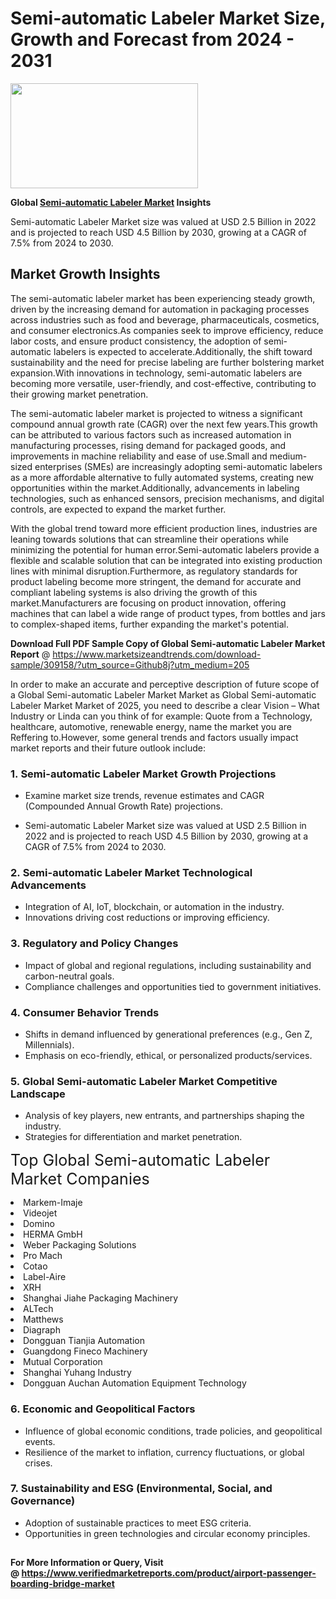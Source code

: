 <H1>Semi-automatic Labeler Market Size, Growth and Forecast from 2024 - 2031</H1><img class="aligncenter size-medium wp-image-584254" src="https://thirdeyenews.in/wp-content/uploads/2024/09/Global-Market-Research-300x168.jpeg" alt="" width="300" height="168" /><p><strong>Global&nbsp;<a href="https://www.marketsizeandtrends.com/download-sample/309158/?utm_source=Github8j?utm_medium=205">Semi-automatic Labeler Market</a> Insights</strong></p><p>Semi-automatic Labeler Market size was valued at USD 2.5 Billion in 2022 and is projected to reach USD 4.5 Billion by 2030, growing at a CAGR of 7.5% from 2024 to 2030.</p><p><h2>Market Growth Insights</h2> <p>The semi-automatic labeler market has been experiencing steady growth, driven by the increasing demand for automation in packaging processes across industries such as food and beverage, pharmaceuticals, cosmetics, and consumer electronics.As companies seek to improve efficiency, reduce labor costs, and ensure product consistency, the adoption of semi-automatic labelers is expected to accelerate.Additionally, the shift toward sustainability and the need for precise labeling are further bolstering market expansion.With innovations in technology, semi-automatic labelers are becoming more versatile, user-friendly, and cost-effective, contributing to their growing market penetration.</p> <p>The semi-automatic labeler market is projected to witness a significant compound annual growth rate (CAGR) over the next few years.This growth can be attributed to various factors such as increased automation in manufacturing processes, rising demand for packaged goods, and improvements in machine reliability and ease of use.Small and medium-sized enterprises (SMEs) are increasingly adopting semi-automatic labelers as a more affordable alternative to fully automated systems, creating new opportunities within the market.Additionally, advancements in labeling technologies, such as enhanced sensors, precision mechanisms, and digital controls, are expected to expand the market further.</p> <p>With the global trend toward more efficient production lines, industries are leaning towards solutions that can streamline their operations while minimizing the potential for human error.Semi-automatic labelers provide a flexible and scalable solution that can be integrated into existing production lines with minimal disruption.Furthermore, as regulatory standards for product labeling become more stringent, the demand for accurate and compliant labeling systems is also driving the growth of this market.Manufacturers are focusing on product innovation, offering machines that can label a wide range of product types, from bottles and jars to complex-shaped items, further expanding the market's potential.</p> <p><span class=""><strong>Download Full PDF Sample Copy of Global Semi-automatic Labeler Market Report</strong> @ <a href="https://www.marketsizeandtrends.com/download-sample/309158/?utm_source=Github8j?utm_medium=205" target="_blank">https://www.marketsizeandtrends.com/download-sample/309158/?utm_source=Github8j?utm_medium=205</a></span></p><p>In order to make an accurate and perceptive description of future scope of a Global&nbsp;Semi-automatic Labeler Market Market as Global&nbsp;Semi-automatic Labeler Market Market of 2025, you need to describe a clear Vision &ndash; What Industry or Linda can you think of for example: Quote from a Technology, healthcare, automotive, renewable energy, name the market you are Reffering to.However, some general trends and factors usually impact market reports and their future outlook include:</p><h3>1.&nbsp;<strong>Semi-automatic Labeler Market Growth Projections</strong></h3><ul><li>Examine market size trends, revenue estimates and CAGR (Compounded Annual Growth Rate) projections.</li><li><p>Semi-automatic Labeler Market size was valued at USD 2.5 Billion in 2022 and is projected to reach USD 4.5 Billion by 2030, growing at a CAGR of 7.5% from 2024 to 2030.</p></li></ul><h3>2.&nbsp;<strong>Semi-automatic Labeler Market Technological Advancements</strong></h3><ul><li>Integration of AI, IoT, blockchain, or automation in the industry.</li><li>Innovations driving cost reductions or improving efficiency.</li></ul><h3>3.&nbsp;<strong>Regulatory and Policy Changes</strong></h3><ul><li>Impact of global and regional regulations, including sustainability and carbon-neutral goals.</li><li>Compliance challenges and opportunities tied to government initiatives.</li></ul><h3>4.&nbsp;<strong>Consumer Behavior Trends</strong></h3><ul><li>Shifts in demand influenced by generational preferences (e.g., Gen Z, Millennials).</li><li>Emphasis on eco-friendly, ethical, or personalized products/services.</li></ul><h3>5.&nbsp;<strong>Global Semi-automatic Labeler Market Competitive Landscape</strong></h3><ul><li>Analysis of key players, new entrants, and partnerships shaping the industry.</li><li>Strategies for differentiation and market penetration.</li></ul><p data-pm-slice="1 1 []"><span style="color: inherit; font-family: inherit; font-size: 25px;">Top Global Semi-automatic Labeler Market Companies</span></p><div class="" data-test-id=""><p><li>Markem-Imaje</li><li> Videojet</li><li> Domino</li><li> HERMA GmbH</li><li> Weber Packaging Solutions</li><li> Pro Mach</li><li> Cotao</li><li> Label-Aire</li><li> XRH</li><li> Shanghai Jiahe Packaging Machinery</li><li> ALTech</li><li> Matthews</li><li> Diagraph</li><li> Dongguan Tianjia Automation</li><li> Guangdong Fineco Machinery</li><li> Mutual Corporation</li><li> Shanghai Yuhang Industry</li><li> Dongguan Auchan Automation Equipment Technology</li></p></div><h3>6.&nbsp;<strong>Economic and Geopolitical Factors</strong></h3><ul><li>Influence of global economic conditions, trade policies, and geopolitical events.</li><li>Resilience of the market to inflation, currency fluctuations, or global crises.</li></ul><h3>7.&nbsp;<strong>Sustainability and ESG (Environmental, Social, and Governance)</strong></h3><ul><li>Adoption of sustainable practices to meet ESG criteria.</li><li>Opportunities in green technologies and circular economy principles.</li></ul><h2><strong style="font-size: 14px;">For More Information or Query, Visit @&nbsp;</strong><a style="background-color: #ffffff; font-size: 14px;" href="https://www.marketsizeandtrends.com/report/semi-automatic-labeler-market/" target="_blank">https://www.verifiedmarketreports.com/product/airport-passenger-boarding-bridge-market</a></h2>